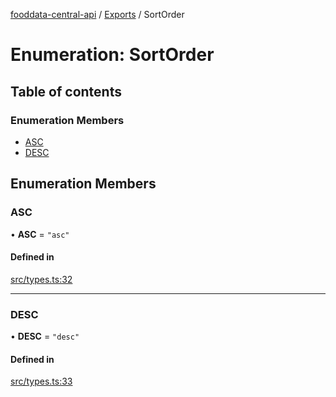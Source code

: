 [fooddata-central-api](../README.md) / [Exports](../modules.md) / SortOrder

# Enumeration: SortOrder

## Table of contents

### Enumeration Members

- [ASC](SortOrder.md#asc)
- [DESC](SortOrder.md#desc)

## Enumeration Members

### ASC

• **ASC** = ``"asc"``

#### Defined in

[src/types.ts:32](https://github.com/inji-gg/fooddata-central-api/blob/2c5a8c7/src/types.ts#L32)

___

### DESC

• **DESC** = ``"desc"``

#### Defined in

[src/types.ts:33](https://github.com/inji-gg/fooddata-central-api/blob/2c5a8c7/src/types.ts#L33)
